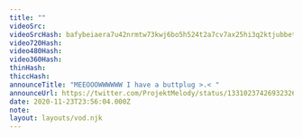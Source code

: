 ```yaml
---
title: ""
videoSrc: 
videoSrcHash: bafybeiaera7u42nrmtw73kwj6bo5h524t2a7cv7ax25hi3q2ktjubbetrm?filename=projektmelody-chaturbate-2020-11-23.mp4
video720Hash: 
video480Hash: 
video360Hash: 
thinHash: 
thiccHash: 
announceTitle: "MEEOOOWWWWWW I have a buttplug >.< "
announceUrl: https://twitter.com/ProjektMelody/status/1331023742693232646
date: 2020-11-23T23:56:04.000Z
note: 
layout: layouts/vod.njk
---
```

